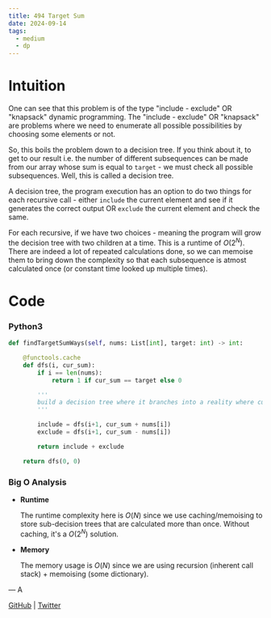 ```yaml
---
title: 494 Target Sum
date: 2024-09-14
tags:
  - medium
  - dp
---
```


# Intuition

One can see that this problem is of the type "include - exclude" OR "knapsack" dynamic programming. The "include - exclude" OR "knapsack" are problems where we need to enumerate all possible possibilities by choosing some elements or not.

So, this boils the problem down to a decision tree. If you think about it, to get to our result i.e. the number of different subsequences can be made from our array whose sum is equal to `target` - we must check all possible subsequences. Well, this is called a decision tree.

A decision tree, the program execution has an option to do two things for each recursive call - either `include` the current element and see if it generates the correct output OR `exclude` the current element and check the same.

For each recursive, if we have two choices - meaning the program will grow the decision tree with two children at a time. This is a runtime of $O(2^N)$. There are indeed a lot of repeated calculations done, so we can memoise them to bring down the complexity so that each subsequence is atmost calculated once (or constant time looked up multiple times).

# Code

### Python3

```python
def findTargetSumWays(self, nums: List[int], target: int) -> int:

    @functools.cache
    def dfs(i, cur_sum):
        if i == len(nums):
            return 1 if cur_sum == target else 0

        '''
        build a decision tree where it branches into a reality where current element is excluded or included
        '''

        include = dfs(i+1, cur_sum + nums[i])
        exclude = dfs(i+1, cur_sum - nums[i])

        return include + exclude

    return dfs(0, 0)
```

### Big O Analysis

- **Runtime**

  The runtime complexity here is $O(N)$ since we use caching/memoising to store sub-decision trees that are calculated more than once. Without caching, it's a $O(2^N)$ solution.

- **Memory**

  The memory usage is $O(N)$ since we are using recursion (inherent call stack) + memoising (some dictionary).

— A

[GitHub](https://github.com/athkdev) | [Twitter](https://twitter.com/athkdev)
